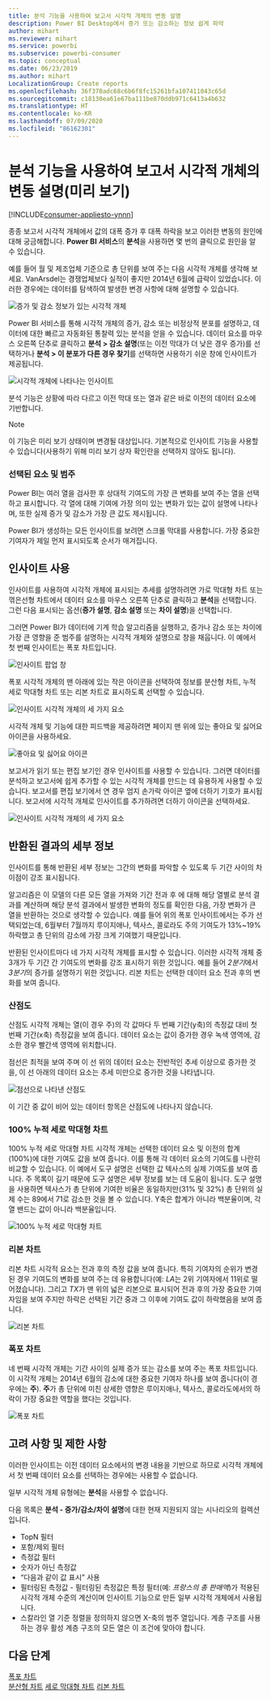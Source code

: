 ```yaml
---
title: 분석 기능을 사용하여 보고서 시각적 개체의 변동 설명
description: Power BI Desktop에서 증가 또는 감소하는 정보 쉽게 파악
author: mihart
ms.reviewer: mihart
ms.service: powerbi
ms.subservice: powerbi-consumer
ms.topic: conceptual
ms.date: 06/23/2019
ms.author: mihart
LocalizationGroup: Create reports
ms.openlocfilehash: 36f370adc68c6b6f8fc15261bfa107411043c65d
ms.sourcegitcommit: c18130ea61e67ba111be870ddb971c6413a4b632
ms.translationtype: HT
ms.contentlocale: ko-KR
ms.lasthandoff: 07/09/2020
ms.locfileid: "86162301"
---
```

# <a name="use-the-analyze-feature-to-explain-fluctuations-in-report-visuals-preview"></a>분석 기능을 사용하여 보고서 시각적 개체의 변동 설명(미리 보기)

[!INCLUDE[consumer-appliesto-ynnn](../includes/consumer-appliesto-ynnn.md)]

종종 보고서 시각적 개체에서 값의 대폭 증가 후 대폭 하락을 보고 이러한 변동의 원인에 대해 궁금해합니다. **Power BI 서비스**의 **분석**을 사용하면 몇 번의 클릭으로 원인을 알 수 있습니다.

예를 들어 월 및 제조업체 기준으로 총 단위를 보여 주는 다음 시각적 개체를 생각해 보세요.   VanArsdel는 경쟁업체보다 실적이 좋지만 2014년 6월에 급락이 있었습니다. 이러한 경우에는 데이터를 탐색하여 발생한 변경 사항에 대해 설명할 수 있습니다. 

![증가 및 감소 정보가 있는 시각적 개체](media/end-user-analyze-visuals/power-bi-line-chart.png)

Power BI 서비스를 통해 시각적 개체의 증가, 감소 또는 비정상적 분포를 설명하고, 데이터에 대한 빠르고 자동화된 통찰력 있는 분석을 얻을 수 있습니다. 데이터 요소를 마우스 오른쪽 단추로 클릭하고 **분석 > 감소 설명**(또는 이전 막대가 더 낮은 경우 증가)를 선택하거나 **분석 > 이 분포가 다른 경우 찾기**를 선택하면 사용하기 쉬운 창에 인사이트가 제공됩니다.

![시각적 개체에 나타나는 인사이트](media/end-user-analyze-visuals/power-bi-decrease.png)

분석 기능은 상황에 따라 다르고 이전 막대 또는 열과 같은 바로 이전의 데이터 요소에 기반합니다.

> [!NOTE]
> 이 기능은 미리 보기 상태이며 변경될 대상입니다. 기본적으로 인사이트 기능을 사용할 수 있습니다(사용하기 위해 미리 보기 상자 확인란을 선택하지 않아도 됩니다).

### <a name="which-factors-and-categories-are-chosen"></a>선택된 요소 및 범주

Power BI는 여러 열을 검사한 후 상대적 기여도의 가장 큰 변화를 보여 주는 열을 선택하고 표시합니다. 각 열에 대해 기여에 가장 의미 있는 변화가 있는 값이 설명에 나타나며, 또한 실제 증가 및 감소가 가장 큰 값도 제시됩니다.

Power BI가 생성하는 모든 인사이트를 보려면 스크롤 막대를 사용합니다. 가장 중요한 기여자가 제일 먼저 표시되도록 순서가 매겨집니다. 

## <a name="using-insights"></a>인사이트 사용
인사이트를 사용하여 시각적 개체에 표시되는 추세를 설명하려면 가로 막대형 차트 또는 꺾은선형 차트에서 데이터 요소를 마우스 오른쪽 단추로 클릭하고 **분석**을 선택합니다. 그런 다음 표시되는 옵션(**증가 설명**, **감소 설명** 또는 **차이 설명**)을 선택합니다.

그러면 Power BI가 데이터에 기계 학습 알고리즘을 실행하고, 증가나 감소 또는 차이에 가장 큰 영향을 준 범주를 설명하는 시각적 개체와 설명으로 창을 채웁니다.  이 예에서 첫 번째 인사이트는 폭포 차트입니다.

![인사이트 팝업 창](media/end-user-analyze-visuals/power-bi-insight.png)

폭포 시각적 개체의 맨 아래에 있는 작은 아이콘을 선택하여 정보를 분산형 차트, 누적 세로 막대형 차트 또는 리본 차트로 표시하도록 선택할 수 있습니다.

![인사이트 시각적 개체의 세 가지 요소](media/end-user-analyze-visuals/power-bi-options.png)

시각적 개체 및 기능에 대한 피드백을 제공하려면 페이지 맨 위에 있는 좋아요 및 싫어요 아이콘을 사용하세요.   

![좋아요 및 싫어요 아이콘](media/end-user-analyze-visuals/power-bi-thumbs.png)


보고서가 읽기 또는 편집 보기인 경우 인사이트를 사용할 수 있습니다. 그러면 데이터를 분석하고 보고서에 쉽게 추가할 수 있는 시각적 개체를 만드는 데 유용하게 사용할 수 있습니다. 보고서를 편집 보기에서 연 경우 엄지 손가락 아이콘 옆에 더하기 기호가 표시됩니다. 보고서에 시각적 개체로 인사이트를 추가하려면 더하기 아이콘을 선택하세요. 

![인사이트 시각적 개체의 세 가지 요소](media/end-user-analyze-visuals/power-bi-add-visual.png)

## <a name="details-of-the-results-returned"></a>반환된 결과의 세부 정보

인사이트를 통해 반환된 세부 정보는 그간의 변화를 파악할 수 있도록 두 기간 사이의 차이점이 강조 표시됩니다.  

알고리즘은 이 모델의 다른 모든 열을 가져와 기간 전과 후 에 대해 해당 열별로 분석 결과를 계산하며 해당 분석 결과에서 발생한 변화의 정도를 확인한 다음, 가장 변화가 큰 열을 반환하는 것으로 생각할 수 있습니다. 예를 들어 위의 폭포 인사이트에서는 주가 선택되었는데, 6월부터 7월까지 루이지애나, 텍사스, 콜로라도 주의 기여도가 13%~19% 하락했고 총 단위의 감소에 가장 크게 기여했기 때문입니다.  

반환된 인사이트마다 네 가지 시각적 개체를 표시할 수 있습니다. 이러한 시각적 개체 중 3개가 두 기간 간 기여도의 변화를 강조 표시하기 위한 것입니다. 예를 들어 *2분기*에서 *3분기*의 증가를 설명하기 위한 것입니다. 리본 차트는 선택한 데이터 요소 전과 후의 변화를 보여 줍니다.

### <a name="the-scatter-plot"></a>산점도

산점도 시각적 개체는 열(이 경우 주)의 각 값마다 두 번째 기간(y축)의 측정값 대비 첫 번째 기간(x축) 측정값을 보여 줍니다. 데이터 요소는 값이 증가한 경우 녹색 영역에, 감소한 경우 빨간색 영역에 위치합니다. 

점선은 최적을 보여 주며 이 선 위의 데이터 요소는 전반적인 추세 이상으로 증가한 것을, 이 선 아래의 데이터 요소는 추세 미만으로 증가한 것을 나타냅니다.  

![점선으로 나타낸 산점도](media/end-user-analyze-visuals/power-bi-scatter.png)

이 기간 중 값이 비어 있는 데이터 항목은 산점도에 나타나지 않습니다.

### <a name="the-100-stacked-column-chart"></a>100% 누적 세로 막대형 차트

100% 누적 세로 막대형 차트 시각적 개체는 선택한 데이터 요소 및 이전의 합계(100%)에 대한 기여도 값을 보여 줍니다. 이를 통해 각 데이터 요소의 기여도를 나란히 비교할 수 있습니다. 이 예에서 도구 설명은 선택한 값 텍사스의 실제 기여도를 보여 줍니다. 주 목록이 길기 때문에 도구 설명은 세부 정보를 보는 데 도움이 됩니다. 도구 설명을 사용하면 텍사스가 총 단위에 기여한 비율은 동일하지만(31% 및 32%) 총 단위의 실제 수는 89에서 71로 감소한 것을 볼 수 있습니다. Y축은 합계가 아니라 백분율이며, 각 열 밴드는 값이 아니라 백분율입니다. 

![100% 누적 세로 막대형 차트](media/end-user-analyze-visuals/power-bi-stacked.png)

### <a name="the-ribbon-chart"></a>리본 차트

리본 차트 시각적 요소는 전과 후의 측정 값을 보여 줍니다. 특히 기여자의 순위가 변경된 경우 기여도의 변화를 보여 주는 데 유용합니다(예: *LA*는 2위 기여자에서 11위로 떨어졌습니다).  그리고 *TX*가 맨 위의 넓은 리본으로 표시되어 전과 후의 가장 중요한 기여자임을 보여 주지만 하락은 선택된 기간 중과 그 이후에 기여도 값이 하락했음을 보여 줍니다.

![리본 차트](media/end-user-analyze-visuals/power-bi-ribbon-tooltip.png)

### <a name="the-waterfall-chart"></a>폭포 차트

네 번째 시각적 개체는 기간 사이의 실제 증가 또는 감소를 보여 주는 폭포 차트입니다. 이 시각적 개체는 2014년 6월의 감소에 대한 중요한 기여자 하나를 보여 줍니다(이 경우에는 **주**). **주**가 총 단위에 미친 상세한 영향은 루이지애나, 텍사스, 콜로라도에서의 하락이 가장 중요한 역할을 했다는 것입니다.      

![폭포 차트](media/end-user-analyze-visuals/power-bi-insight.png)


 



## <a name="considerations-and-limitations"></a>고려 사항 및 제한 사항
이러한 인사이트는 이전 데이터 요소에서의 변경 내용을 기반으로 하므로 시각적 개체에서 첫 번째 데이터 요소를 선택하는 경우에는 사용할 수 없습니다. 

일부 시각적 개체 유형에는 **분석**을 사용할 수 없습니다. 

다음 목록은 **분석 - 증가/감소/차이 설명**에 대한 현재 지원되지 않는 시나리오의 컬렉션입니다.

* TopN 필터
* 포함/제외 필터
* 측정값 필터
* 숫자가 아닌 측정값
* “다음과 같이 값 표시” 사용
* 필터링된 측정값 - 필터링된 측정값은 특정 필터(예: *프랑스의 총 판매액*)가 적용된 시각적 개체 수준의 계산이며 인사이트 기능으로 만든 일부 시각적 개체에서 사용됩니다.
* 스칼라인 열 기준 정렬을 정의하지 않으면 X-축의 범주 열입니다. 계층 구조를 사용하는 경우 활성 계층 구조의 모든 열은 이 조건에 맞아야 합니다.


## <a name="next-steps"></a>다음 단계
[폭포 차트](../visuals/power-bi-visualization-waterfall-charts.md)    
[분산형 차트](../visuals/power-bi-visualization-scatter.md)
[세로 막대형 차트](../visuals/power-bi-report-visualizations.md)
[리본 차트](../visuals/desktop-ribbon-charts.md)

